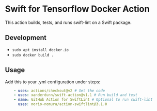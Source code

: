 # Swift for Tensorflow Docker Action

This action builds, tests, and runs swift-lint on a Swift package.

## Development
- `sudo apt install docker.io`
- `sudo docker build .`

## Usage

Add this to your .yml configuration under steps:
```yaml
    - uses: actions/checkout@v2 # Get the code
    - uses: xanderdunn/swift-action@v1.1 # Run build and test
    - name: GitHub Action for SwiftLint # Optional to run swift-lint
      uses: norio-nomura/action-swiftlint@3.1.0
```
